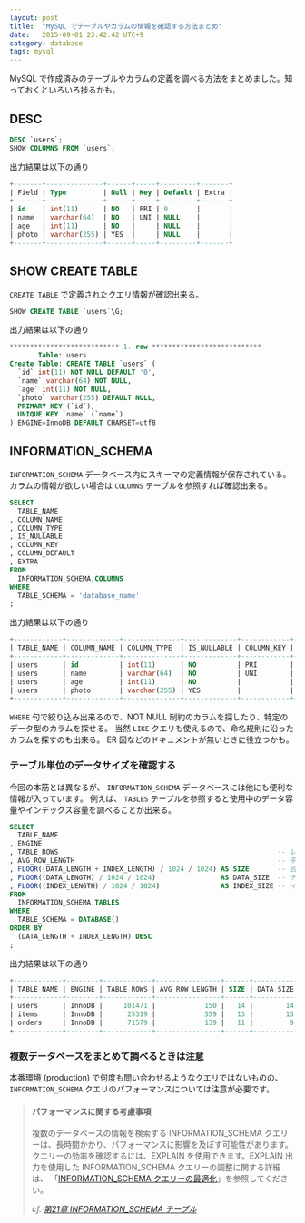 ```yaml
---
layout: post
title:  "MySQL でテーブルやカラムの情報を確認する方法まとめ"
date:   2015-09-01 23:42:42 UTC+9
category: database
tags: mysql
---
```


MySQL で作成済みのテーブルやカラムの定義を調べる方法をまとめました。知っておくといろいろ捗るかも。

## DESC

~~~sql
DESC `users`;
SHOW COLUMNS FROM `users`;
~~~

出力結果は以下の通り

~~~sql
+-------+--------------+------+-----+---------+-------+
| Field | Type         | Null | Key | Default | Extra |
+-------+--------------+------+-----+---------+-------+
| id    | int(11)      | NO   | PRI | 0       |       |
| name  | varchar(64)  | NO   | UNI | NULL    |       |
| age   | int(11)      | NO   |     | NULL    |       |
| photo | varchar(255) | YES  |     | NULL    |       |
+-------+--------------+------+-----+---------+-------+
~~~

## SHOW CREATE TABLE

`CREATE TABLE` で定義されたクエリ情報が確認出来る。

~~~sql
SHOW CREATE TABLE `users`\G;
~~~

出力結果は以下の通り

~~~sql
*************************** 1. row ***************************
       Table: users
Create Table: CREATE TABLE `users` (
  `id` int(11) NOT NULL DEFAULT '0',
  `name` varchar(64) NOT NULL,
  `age` int(11) NOT NULL,
  `photo` varchar(255) DEFAULT NULL,
  PRIMARY KEY (`id`),
  UNIQUE KEY `name` (`name`)
) ENGINE=InnoDB DEFAULT CHARSET=utf8
~~~

## INFORMATION_SCHEMA

`INFORMATION_SCHEMA` データベース内にスキーマの定義情報が保存されている。
カラムの情報が欲しい場合は `COLUMNS` テーブルを参照すれば確認出来る。

~~~sql
SELECT
  TABLE_NAME
, COLUMN_NAME
, COLUMN_TYPE
, IS_NULLABLE
, COLUMN_KEY
, COLUMN_DEFAULT
, EXTRA
FROM
  INFORMATION_SCHEMA.COLUMNS
WHERE
  TABLE_SCHEMA = 'database_name'
;
~~~

出力結果は以下の通り

~~~sql
+------------+-------------+--------------+-------------+------------+----------------+-------+
| TABLE_NAME | COLUMN_NAME | COLUMN_TYPE  | IS_NULLABLE | COLUMN_KEY | COLUMN_DEFAULT | EXTRA |
+------------+-------------+--------------+-------------+------------+----------------+-------+
| users      | id          | int(11)      | NO          | PRI        | 0              |       |
| users      | name        | varchar(64)  | NO          | UNI        | NULL           |       |
| users      | age         | int(11)      | NO          |            | NULL           |       |
| users      | photo       | varchar(255) | YES         |            | NULL           |       |
+------------+-------------+--------------+-------------+------------+----------------+-------+
~~~

`WHERE` 句で絞り込み出来るので、NOT NULL 制約のカラムを探したり、特定のデータ型のカラムを探せる。
当然 `LIKE` クエリも使えるので、命名規則に沿ったカラムを探すのも出来る。
ER 図などのドキュメントが無いときに役立つかも。

### テーブル単位のデータサイズを確認する

今回の本筋とは異なるが、 `INFORMATION_SCHEMA` データベースには他にも便利な情報が入っています。
例えば、 `TABLES` テーブルを参照すると使用中のデータ容量やインデックス容量を調べることが出来る。

~~~sql
SELECT
  TABLE_NAME
, ENGINE
, TABLE_ROWS                                                      -- レコード数
, AVG_ROW_LENGTH                                                  -- 平均レコード容量
, FLOOR((DATA_LENGTH + INDEX_LENGTH) / 1024 / 1024) AS SIZE       -- 合計容量
, FLOOR((DATA_LENGTH) / 1024 / 1024)                AS DATA_SIZE  -- データ容量
, FLOOR((INDEX_LENGTH) / 1024 / 1024)               AS INDEX_SIZE -- インデックス容量
FROM
  INFORMATION_SCHEMA.TABLES
WHERE
  TABLE_SCHEMA = DATABASE()
ORDER BY
  (DATA_LENGTH + INDEX_LENGTH) DESC
;
~~~

出力結果は以下の通り

~~~sql
+------------+--------+------------+----------------+------+-----------+------------+
| TABLE_NAME | ENGINE | TABLE_ROWS | AVG_ROW_LENGTH | SIZE | DATA_SIZE | INDEX_SIZE |
+------------+--------+------------+----------------+------+-----------+------------+
| users      | InnoDB |     101471 |            150 |   14 |        14 |          0 |
| items      | InnoDB |      25319 |            559 |   13 |        13 |          0 |
| orders     | InnoDB |      71579 |            139 |   11 |         9 |          1 |
+------------+--------+------------+----------------+------+-----------+------------+
~~~

### 複数データベースをまとめて調べるときは注意

本番環境 (production) で何度も問い合わせるようなクエリではないものの、 `INFORMATION_SCHEMA` クエリのパフォーマンスについては注意が必要です。

> #### パフォーマンスに関する考慮事項
> 複数のデータベースの情報を検索する INFORMATION_SCHEMA クエリーは、長時間かかり、パフォーマンスに影響を及ぼす可能性があります。
> クエリーの効率を確認するには、EXPLAIN を使用できます。EXPLAIN 出力を使用した INFORMATION_SCHEMA クエリーの調整に関する詳細は、
>「[INFORMATION_SCHEMA クエリーの最適化](http://dev.mysql.com/doc/refman/5.6/ja/information-schema-optimization.html)」を参照してください。
>
> _cf. [第21章 INFORMATION_SCHEMA テーブル](http://dev.mysql.com/doc/refman/5.6/ja/information-schema.html)_
